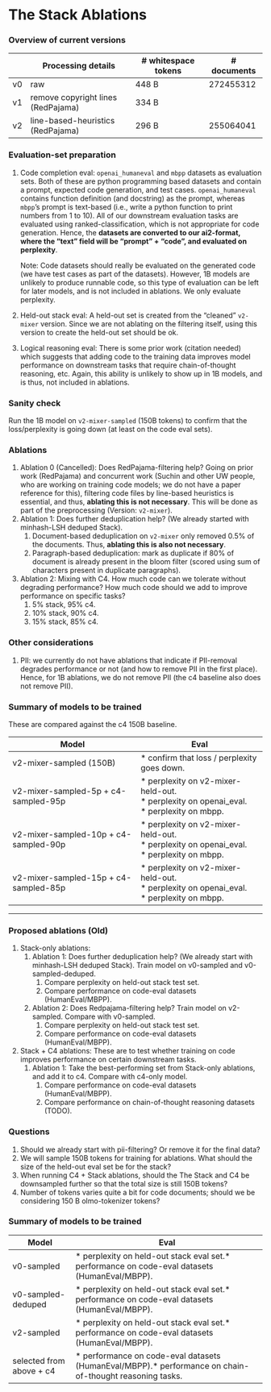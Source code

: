 # The Stack Ablations

### Overview of current versions

|  | Processing details | # whitespace tokens | # documents |
| --- | --- | --- | --- |
| v0 | raw | 448 B | 272455312 |
| v1 | remove copyright lines (RedPajama) | 334 B |  |
| v2 | line-based-heuristics (RedPajama) | 296 B | 255064041 |

### Evaluation-set preparation

1. Code completion eval: `openai_humaneval` and `mbpp` datasets as evaluation sets. Both of these are python programming based datasets and contain a prompt, expected code generation, and test cases. `openai_humaneval` contains function definition (and docstring) as the prompt, whereas `mbpp`’s prompt is text-based (i.e., write a python function to print numbers from 1 to 10). All of our downstream evaluation tasks are evaluated using ranked-classification, which is not appropriate for code generation. Hence, the **datasets are converted to our ai2-format, where the “text” field will be “prompt” + “code”, and evaluated on perplexity**.
    
    Note: Code datasets should really be evaluated on the generated code (we have test cases as part of the datasets). However, 1B models are unlikely to produce runnable code, so this type of evaluation can be left for later models, and is not included in ablations. We only evaluate perplexity.
    
2. Held-out stack eval: A held-out set is created from the “cleaned” `v2-mixer` version. Since we are not ablating on the filtering itself, using this version to create the held-out set should be ok. 
3. Logical reasoning eval: There is some prior work (citation needed) which suggests that adding code to the training data improves model performance on downstream tasks that require chain-of-thought reasoning, etc. Again, this ability is unlikely to show up in 1B models, and is thus, not included in ablations.

### Sanity check

Run the 1B model on `v2-mixer-sampled` (150B tokens) to confirm that the loss/perplexity is going down (at least on the code eval sets).

### Ablations

1. Ablation 0 (Cancelled): Does RedPajama-filtering help? Going on prior work (RedPajama) and concurrent work (Suchin and other UW people, who are working on training code models; we do not have a paper reference for this), filtering code files by line-based heuristics is essential, and thus, **ablating this is not necessary**. This will be done as part of the preprocessing (Version: `v2-mixer`).
2. Ablation 1: Does further deduplication help? (We already started with minhash-LSH deduped Stack).
    1. Document-based deduplication on `v2-mixer` only removed 0.5% of the documents. Thus, **ablating this is also not necessary**.
    2. Paragraph-based deduplication: mark as duplicate if 80% of document is already present in the bloom filter (scored using sum of characters present in duplicate paragraphs).
3. Ablation 2: Mixing with C4. How much code can we tolerate without degrading performance? How much code should we add to improve performance on specific tasks?
    1. 5% stack, 95% c4.
    2. 10% stack, 90% c4.
    3. 15% stack, 85% c4.

### Other considerations

1. PII: we currently do not have ablations that indicate if PII-removal degrades performance or not (and how to remove PII in the first place). Hence, for 1B ablations, we do not remove PII (the c4 baseline also does not remove PII).

### Summary of models to be trained

These are compared against the c4 150B baseline.

| Model | Eval |
| --- | --- |
| v2-mixer-sampled (150B) | * confirm that loss / perplexity goes down. |
| v2-mixer-sampled-5p + c4-sampled-95p | * perplexity on v2-mixer-held-out. <br>* perplexity on openai_eval. <br>* perplexity on mbpp. |
| v2-mixer-sampled-10p + c4-sampled-90p | * perplexity on v2-mixer-held-out. <br>* perplexity on openai_eval. <br>* perplexity on mbpp. |
| v2-mixer-sampled-15p + c4-sampled-85p | * perplexity on v2-mixer-held-out. <br> * perplexity on openai_eval. <br>* perplexity on mbpp. |



---



### Proposed ablations (Old)

1. Stack-only ablations:
    1. Ablation 1: Does further deduplication help? (We already start with minhash-LSH deduped Stack). Train model on v0-sampled and v0-sampled-deduped.
        1. Compare perplexity on held-out stack test set.
        2. Compare performance on code-eval datasets (HumanEval/MBPP).
    2. Ablation 2: Does Redpajama-filtering help? Train model on v2-sampled. Compare with v0-sampled.
        1. Compare perplexity on held-out stack test set.
        2. Compare performance on code-eval datasets (HumanEval/MBPP).
2. Stack + C4 ablations: These are to test whether training on code improves performance on certain downstream tasks.
    1. Ablation 1: Take the best-performing set from Stack-only ablations, and add it to c4. Compare with c4-only model.
        1. Compare performance on code-eval datasets (HumanEval/MBPP).
        2. Compare performance on chain-of-thought reasoning datasets (TODO).

### Questions

1. Should we already start with pii-filtering? Or remove it for the final data?
2. We will sample 150B tokens for training for ablations. What should the size of the held-out eval set be for the stack?
3. When running C4 + Stack ablations, should the The Stack and C4 be downsampled further so that the total size is still 150B tokens?
4. Number of tokens varies quite a bit for code documents; should we be considering 150 B olmo-tokenizer tokens?

### Summary of models to be trained

| Model | Eval |
| --- | --- |
| v0-sampled | * perplexity on held-out stack eval set.* performance on code-eval datasets (HumanEval/MBPP). |
| v0-sampled-deduped | * perplexity on held-out stack eval set.* performance on code-eval datasets (HumanEval/MBPP). |
| v2-sampled | * perplexity on held-out stack eval set.* performance on code-eval datasets (HumanEval/MBPP). |
| selected from above + c4 | * performance on code-eval datasets (HumanEval/MBPP).* performance on chain-of-thought reasoning tasks. |
